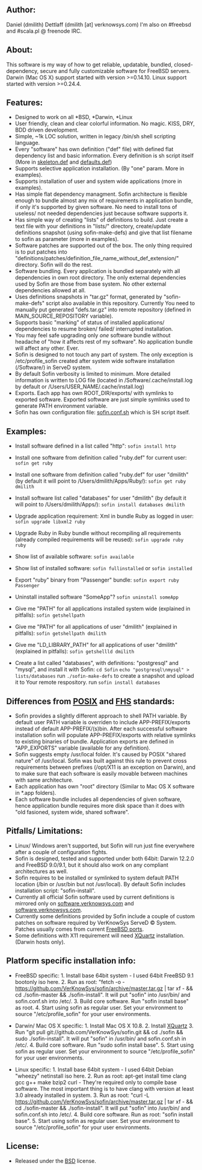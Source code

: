 ## Author:
Daniel (dmilith) Dettlaff (dmilith [at] verknowsys.com)
I'm also on #freebsd and #scala.pl @ freenode IRC.


## About:
This software is my way of how to get reliable, updatable, bundled, closed-dependency, secure and fully
customizable software for FreeBSD servers. Darwin (Mac OS X) support started with version >=0.14.10. Linux support started with version >=0.24.4.


## Features:
* Designed to work on all *BSD, *Darwin, *Linux
* User friendly, clean and clear colorful information. No magic. KISS, DRY, BDD driven development.
* Simple, ~1k LOC solution, written in legacy /bin/sh shell scripting language.
* Every "software" has own definition ("def" file) with defined flat dependency list and basic information.
  Every definition is sh script itself (More in [skeleton.def](https://github.com/VerKnowSys/sofin/blob/master/definitions/skeleton.def.sample) and [defaults.def](https://github.com/VerKnowSys/sofin/blob/master/definitions/defaults.def))
* Supports selective application installation. (By "one" param. More in examples).
* Supports installation of user and system wide applications (more in examples).
* Has simple flat dependency managment. Sofin architecture is flexible enough to bundle almost any mix of requirements in application bundle, if only it's supported by given software. No need to install tons of useless/ not needed dependencies just because software supports it.
* Has simple way of creating "lists" of definitions to build. Just create a text file with your definitions in "lists/" directory, create/update definitions snapshot (using sofin-make-defs) and give that list filename to sofin as parameter (more in examples).
* Software patches are supported out of the box. The only thing required is to put patches into "definitions/patches/definition_file_name_without_def_extension/" directory. Sofin will do the rest.
* Software bundling. Every application is bundled separately with all dependencies in own root directory. The only external dependencies used by Sofin are those from base system. No other external dependencies allowed at all.
* Uses definitions snapshots in "tar.gz" format, generated by "sofin-make-defs" script also available in this repository. Currently You need to manually put generated "defs.tar.gz" into remote repository (defined in MAIN_SOURCE_REPOSITORY variable).
* Supports basic "marking" of status of installed applications/ dependencies to resume broken/ failed/ interrupted installation.
* You may feel safe upgrading only *one* software bundle without headache of "how it affects rest of my software". No application bundle will affect any other. Ever.
* Sofin is designed to not touch any part of system. The only exception is /etc/profile_sofin created after system wide software installation (/Software/) in ServeD system.
* By default Sofin verbosity is limited to minimum. More detailed information is written to LOG file (located in /Software/.cache/install.log by default or /Users/USER_NAME/.cache/install.log)
* Exports. Each app has own ROOT_DIR/exports/ with symlinks to exported software. Exported software are just simple symlinks used to generate PATH environment variable.
* Sofin has own configuration file: [sofin.conf.sh](https://github.com/VerKnowSys/sofin/blob/master/sofin.conf.sh) which is SH script itself.


## Examples:
* Install software defined in a list called "http":
    `sofin install http`

* Install one software from definition called "ruby.def" for current user:
    `sofin get ruby`

* Install one software from definition called "ruby.def" for user "dmilith" (by default it will point to /Users/dmilith/Apps/Ruby/):
    `sofin get ruby dmilith`

* Install software list called "databases" for user "dmilith" (by default it will point to /Users/dmilith/Apps/):
    `sofin install databases dmilith`

* Upgrade application requirement: Xml in bundle Ruby as logged in user:
    `sofin upgrade libxml2 ruby`

* Upgrade Ruby in Ruby bundle without recompiling all requirements (already compiled requirements will be reused):
    `sofin upgrade ruby ruby`

* Show list of available software:
    `sofin available`

* Show list of installed software:
    `sofin fullinstalled` or `sofin installed`

* Export "ruby" binary from "Passenger" bundle: `sofin export ruby Passenger`

* Uninstall installed software "SomeApp"?
    `sofin uninstall someApp`

* Give me "PATH" for all applications installed system wide (explained in pitfalls):
    `sofin getshellpath`

* Give me "PATH" for all applications of user "dmilith" (explained in pitfalls):
    `sofin getshellpath dmilith`

* Give me "LD_LIBRARY_PATH" for all applications of user "dmilith" (explained in pitfalls):
    `sofin getshellld dmilith`

* Create a list called "databases", with definitions: "postgresql" and "mysql", and install it with Sofin:
    `cd Sofin`
    `echo "postgresql\nmysql" > lists/databases`
    run `./sofin-make-defs` to create a snapshot and upload it to Your remote respository.
    run `sofin install databases`


## Differences from [POSIX](https://en.wikipedia.org/wiki/POSIX) and [FHS](https://en.wikipedia.org/wiki/Filesystem_Hierarchy_Standard) standards:
* Sofin provides a slightly different approach to shell PATH variable. By default user PATH variable is overriden to include APP-PREFIX/exports instead of default APP-PREFIX/(s)bin. After each successful software installation sofin will populate APP-PREFIX/exports with relative symlinks to existing binaries of bundle. Application exports are defined in "APP_EXPORTS" variable (available for any definition).
* Sofin suggests empty /usr/local folder. It's caused by POSIX "shared nature" of /usr/local. Sofin was built against this rule to prevent cross requirements between prefixes (/opt/X11 is an exception on Darwin), and to make sure that each software is easily movable between machines with same architecture.
* Each application has own "root" directory (Similar to Mac OS X software in *.app folders).
* Each software bundle includes all dependencies of given software, hence application bundle requires more disk
space than it does with "old fasioned, system wide, shared software".


## Pitfalls/ Limitations:
* Linux/ Windows aren't supported, but Sofin will run just fine everywhere after a couple of configuration fights.
* Sofin is designed, tested and supported under both 64bit: Darwin 12.2.0 and FreeBSD 9.0/9.1, but it should also work on any compliant architectures as well.
* Sofin requires to be installed or symlinked to system default PATH location (/bin or /usr/bin but not /usr/local). By default Sofin includes installation script: "sofin-install".
* Currently all official Sofin software used by current definitions is mirrored only on [software.verknowsys.com](http://software.verknowsys.com/source) and [software.verknowsys.com](http://software.verknowsys.com/binary).
* Currently some definitions provided by Sofin include a couple of custom patches on software required by VerKnowSys ServeD © System. Patches usually comes from current [FreeBSD ports](http://www.freebsd.org/ports/index.html).
* Some definitions with X11 requirement will need [XQuartz](http://xquartz.macosforge.org/landing/) installation. (Darwin hosts only).


## Platform specific installation info:
* FreeBSD specific:
        1. Install base 64bit system - I used 64bit FreeBSD 9.1 bootonly iso here.
        2. Run as root: "fetch -o - https://github.com/VerKnowSys/sofin/archive/master.tar.gz | tar xf - && cd ./sofin-master && ./sofin-install". It will put "sofin" into /usr/bin/ and sofin.conf.sh into /etc/.
        3. Build core software. Run "sofin install base" as root.
        4. Start using sofin as regular user. Set your environment to source "/etc/profile_sofin" for your user environments.

* Darwin/ Mac OS X specific:
        1. Install Mac OS X 10.8.
        2. Install [XQuartz](http://xquartz.macosforge.org/landing/)
        3. Run "git pull git://github.com/VerKnowSys/sofin.git && cd ./sofin && sudo ./sofin-install". It will put "sofin" in /usr/bin/ and sofin.conf.sh in /etc/.
        4. Build core software. Run "sudo sofin install base".
        5. Start using sofin as regular user. Set your environment to source "/etc/profile_sofin" for your user environments.

* Linux specific:
        1. Install base 64bit system - I used 64bit Debian "wheezy" netinstall iso here.
        2. Run as root: apt-get install time clang gcc g++ make bzip2 curl - They're required only to compile base software. The most important thing is to have clang with version at least 3.0 already installed in system.
        3. Run as root: "curl -L https://github.com/VerKnowSys/sofin/archive/master.tar.gz | tar xf - && cd ./sofin-master && ./sofin-install". It will put "sofin" into /usr/bin/ and sofin.conf.sh into /etc/.
        4. Build core software. Run as root: "sofin install base".
        5. Start using sofin as regular user. Set your environment to source "/etc/profile_sofin" for your user environments.


## License:
* Released under the [BSD](http://opensource.org/licenses/BSD-2-Clause) license.
